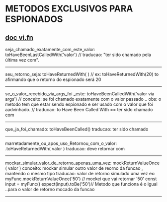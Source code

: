 
# METODOS EXCLUSIVOS PARA ESPIONADOS
[doc vi.fn](https://vitest.dev/api/#vi-fn)
---

seja_chamado_exatamente_com_este_valor: toHaveBeenLastCalledWith('valor') // traducao: "ter sido chamado pela última vez com".

---

seu_retorno_seja: toHaveReturnedWith( <retorno esperado> ) // ex: toHaveReturnedWith(20) to afirmando que o retorno do espionado será 20

---

se_o_valor_recebido_via_args_foi _este: toHaveBeenCalledWith('valor via args') // conceito: se foi chamado exatamente com o valor passado ..
obs: o metodo tem que estar sendo espionado e ser usado com o valor que foi aadvinhado.
// traducao: to Have Been Called With == ter sido chamado com

---
que_ja_foi_chamado: toHaveBeenCalled()
traducao: ter sido chamado

---

marretadamente_ou_apos_uso_Retornou_com_o_valor: .toHaveReturnedWith( valor )
traducao: deve retornar com

---

mockar_simular_valor_de_retorno_apenas_uma_vez: mockReturnValueOnce ( valor )
conceito: mockar simular outro valor de reorno da funcao , mantendo o mesmo tipo
traducao: valor de retorno simulado uma vez
ex:
  myFunc.mockReturnValueOnce('50') // mockei que vai retornar '50'
  const input = myFunc()
  expect(input).toBe('50')// Metodo que funciona é o igual ..para o valor de retorno mocado da funcao

---

